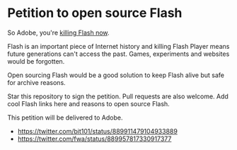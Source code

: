 # Petition to open source Flash

So Adobe, you're [killing Flash now](https://blogs.adobe.com/conversations/2017/07/adobe-flash-update.html).

Flash is an important piece of Internet history and killing Flash Player means future generations can't access the past. Games, experiments and websites would be forgotten.

Open sourcing Flash would be a good solution to keep Flash alive but safe for archive reasons.

Star this repository to sign the petition. Pull requests are also welcome. Add cool Flash links here and reasons to open source Flash.

This petition will be delivered to Adobe.

- https://twitter.com/bit101/status/889911479104933889
- https://twitter.com/fwa/status/889957817330917377
